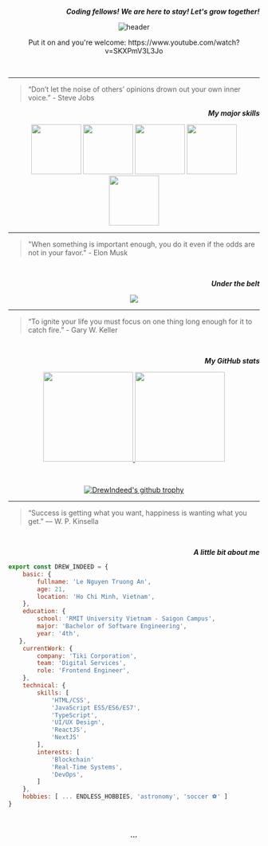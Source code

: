 <!-- [![Typing SVG](https://readme-typing-svg.herokuapp.com/?width=800&color=00e02d&lines=Hi+I'm+Andrew.+Let's+grow+together!+👨‍💻)](https://git.io/typing-
svg) -->

<div align="right">
    
***Coding fellows! We are here to stay! Let's grow together!***
    
</div>

<div align="center">
    
![header](https://capsule-render.vercel.app/api?type=waving&fontColor=ffffff&color=21:9933b3,60:ec3232,100:eea203&height=368&section=header&text=Hi,%20I'm%20Andrew%20🚀&fontSize=90&animation=fadeIn&fontAlignY=36&desc=Software%20Engineer%20•%20More%20than%202%20years%20in%20Front-End%20Development%20&animation=fadeIn&descAlignY=55&descAlign=50)
    
<p>Put it on and you're welcome: https://www.youtube.com/watch?v=SKXPmV3L3Jo</p>

</div>

<br>

<hr>

> “Don’t let the noise of others’ opinions drown out your own inner voice.” - Steve Jobs

<div align="right">
    
***My major skills***
    
</div>

<div align="center">
   
<img src="https://media3.giphy.com/media/XAxylRMCdpbEWUAvr8/200w.webp" width="100">
<img src="https://media3.giphy.com/media/fsEaZldNC8A1PJ3mwp/200w.webp" width="100">
<img src="https://media3.giphy.com/media/ln7z2eWriiQAllfVcn/200w.webp" width="100">
<img src="https://i.giphy.com/media/eNAsjO55tPbgaor7ma/200w.webp" width="100">
<img src="https://media3.giphy.com/media/kdFc8fubgS31b8DsVu/200w.webp" width="100">
    
</div>

<hr>

> "When something is important enough, you do it even if the odds are not in your favor." - Elon Musk

<br>

<div align="right">
    
***Under the belt***
    
</div>
    
<p align="center">
  <a href="https://skillicons.dev">
    <img src="https://skillicons.dev/icons?i=html,css,sass,bootstrap,tailwind,c,cpp,java,py,php,js,jquery,ts,nodejs,express,react,vite,redux,nextjs,graphql,mongodb,mysql,postgres,redis,gcp,firebase,supabase,aws,docker,webpack,vercel,heroku,figma&perline=11" />
  </a>
</p>

<hr>

> “To ignite your life you must focus on one thing long enough for it to catch fire.” - Gary W. Keller

<br>

<div align="right">
    
***My GitHub stats***
    
</div>


<div align="center">
    
<!-- [![Check out my 1-month activities](https://activity-graph.herokuapp.com/graph?username=drewindeed&custom_title=Check%20Out%20My%2031-Day%20Activities&hide_border=false&bg_color=0d0c14&color=f5d545&line=03ffee&point=03ff18&radius=8)](https://github.com/ashutosh00710/github-readme-activity-graph) -->
    
<p align="center">
<a href="https://github.com/DrewIndeed">
  <img height="180em" src="https://github-readme-stats-eight-theta.vercel.app/api?username=drewindeed&show_icons=true&include_all_commits=true&count_private=true&bg_color=0d0c14&title_color=f5d545&text_color=fff"/>
  <img height="180em" src="https://github-readme-stats-eight-theta.vercel.app/api/top-langs/?username=drewindeed&layout=compact&langs_count=7&bg_color=0d0c14&title_color=f5d545&text_color=fff&exclude_repo=TeleFix,OOP_20201B,cosc2657-android-development,spring-data-jpa-tutorial&hide=java,swift"/>
</a>
</p>

<br>
    
[![DrewIndeed's github trophy](https://github-profile-trophy.vercel.app/?username=drewindeed&column=4&margin-w=15&margin-h=15&theme=juicyfresh&title=Commits,PullRequest,Repositories,Followers)]([https://github.com/ryo-ma/github-profile-trophy](https://github.com/ryo-ma/github-profile-trophy))

</div>

<hr>

> “Success is getting what you want, happiness is wanting what you get.” ― W. P. Kinsella

<br>


<div align="right">
    
***A little bit about me***
    
</div>
    
```javascript
export const DREW_INDEED = {
    basic: {
        fullname: 'Le Nguyen Truong An',  
        age: 21,
        location: 'Ho Chi Minh, Vietnam',
    },
    education: {
        school: 'RMIT University Vietnam - Saigon Campus',
        major: 'Bachelor of Software Engineering',
        year: '4th',
   },
    currentWork: {
        company: 'Tiki Corporation',
        team: 'Digital Services',
        role: 'Frontend Engineer',
    },
    technical: {
        skills: [
            'HTML/CSS', 
            'JavaScript ES5/ES6/ES7', 
            'TypeScript', 
            'UI/UX Design', 
            'ReactJS', 
            'NextJS'
        ],
        interests: [
            'Blockchain'
            'Real-Time Systems',       
            'DevOps',
        ]
    },
    hobbies: [ ... ENDLESS_HOBBIES, 'astronomy', 'soccer ⚽️' ]
}
``` 
<br>


<div align="center">
    
***...***
    
</div>
